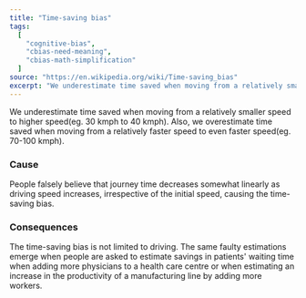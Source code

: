 ```yaml
---
title: "Time-saving bias"
tags:
  [
    "cognitive-bias",
    "cbias-need-meaning",
    "cbias-math-simplification"
  ]
source: "https://en.wikipedia.org/wiki/Time-saving_bias"
excerpt: "We underestimate time saved when moving from a relatively smaller speed to higher speed. Also, we overestimate time saved when moving from a relatively faster speed to even faster speed."
---
```


We underestimate time saved when moving from a relatively smaller speed to higher speed(eg. 30 kmph to 40 kmph). Also, we overestimate time saved when moving from a relatively faster speed to even faster speed(eg. 70-100 kmph).

### Cause

People falsely believe that journey time decreases somewhat linearly as driving speed increases, irrespective of the initial speed, causing the time-saving bias.


### Consequences

The time-saving bias is not limited to driving. The same faulty estimations emerge when people are asked to estimate savings in patients' waiting time when adding more physicians to a health care centre or when estimating an increase in the productivity of a manufacturing line by adding more workers.
